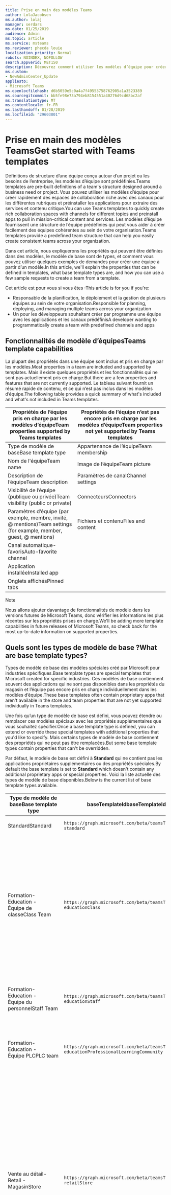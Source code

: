 ```yaml
---
title: Prise en main des modèles Teams
author: LolaJacobsen
ms.author: lolaj
manager: serdars
ms.date: 01/25/2019
audience: Admin
ms.topic: article
ms.service: msteams
ms.reviewer: phecda louie
localization_priority: Normal
robots: NOINDEX, NOFOLLOW
search.appverid: MET150
description: Découvrez comment utiliser les modèles d’équipe pour créer une équipe avec des canaux prédéfinis.
ms.custom:
- NewAdminCenter_Update
appliesto:
- Microsoft Teams
ms.openlocfilehash: d6b5059e5c0a4a7f49553758762905a1a3523389
ms.sourcegitcommit: bb5fe98e73a794eb8154551a40276d9cd68bc2af
ms.translationtype: MT
ms.contentlocale: fr-FR
ms.lasthandoff: 01/28/2019
ms.locfileid: "29603801"
---
```

# <a name="get-started-with-teams-templates"></a><span data-ttu-id="e9456-103">Prise en main des modèles Teams</span><span class="sxs-lookup"><span data-stu-id="e9456-103">Get started with Teams templates</span></span> 

<span data-ttu-id="e9456-104">Définitions de structure d’une équipe conçu autour d’un projet ou les besoins de l’entreprise, les modèles d’équipe sont prédéfinies.</span><span class="sxs-lookup"><span data-stu-id="e9456-104">Teams templates are pre-built definitions of a team's structure designed around a business need or project.</span></span> <span data-ttu-id="e9456-105">Vous pouvez utiliser les modèles d’équipe pour créer rapidement des espaces de collaboration riche avec des canaux pour les différentes rubriques et préinstaller les applications pour extraire des services et contenu critique.</span><span class="sxs-lookup"><span data-stu-id="e9456-105">You can use Teams templates to quickly create rich collaboration spaces with channels for different topics and preinstall apps to pull in mission-critical content and services.</span></span> <span data-ttu-id="e9456-106">Les modèles d’équipe fournissent une structure de l’équipe prédéfinies qui peut vous aider à créer facilement des équipes cohérentes au sein de votre organisation.</span><span class="sxs-lookup"><span data-stu-id="e9456-106">Teams templates provide a predefined team structure that can help you easily create consistent teams across your organization.</span></span> 

<span data-ttu-id="e9456-107">Dans cet article, nous expliquerons les propriétés qui peuvent être définies dans des modèles, le modèle de base sont de types, et comment vous pouvez utiliser quelques exemples de demandes pour créer une équipe à partir d’un modèle.</span><span class="sxs-lookup"><span data-stu-id="e9456-107">In this article, we'll explain the properties that can be defined in templates, what base template types are, and how you can use a few sample requests to create a team from a template.</span></span>
 
<span data-ttu-id="e9456-108">Cet article est pour vous si vous êtes :</span><span class="sxs-lookup"><span data-stu-id="e9456-108">This article is for you if you're:</span></span>

- <span data-ttu-id="e9456-109">Responsable de la planification, le déploiement et la gestion de plusieurs équipes au sein de votre organisation.</span><span class="sxs-lookup"><span data-stu-id="e9456-109">Responsible for planning, deploying, and managing multiple teams across your organization</span></span><br>
- <span data-ttu-id="e9456-110">Un pour les développeurs souhaitant créer par programme une équipe avec les applications et les canaux prédéfinis</span><span class="sxs-lookup"><span data-stu-id="e9456-110">A developer wanting to programmatically create a team with predefined channels and apps</span></span> 

## <a name="teams-template-capabilities"></a><span data-ttu-id="e9456-111">Fonctionnalités de modèle d’équipes</span><span class="sxs-lookup"><span data-stu-id="e9456-111">Teams template capabilities</span></span>

<span data-ttu-id="e9456-112">La plupart des propriétés dans une équipe sont inclus et pris en charge par les modèles.</span><span class="sxs-lookup"><span data-stu-id="e9456-112">Most properties in a team are included and supported by templates.</span></span> <span data-ttu-id="e9456-113">Mais il existe quelques propriétés et les fonctionnalités qui ne sont pas actuellement pris en charge.</span><span class="sxs-lookup"><span data-stu-id="e9456-113">But there are a few properties and features that are not currently supported.</span></span> <span data-ttu-id="e9456-114">Le tableau suivant fournit un résumé rapide de contenu, et ce qui n’est pas inclus dans les modèles d’équipe.</span><span class="sxs-lookup"><span data-stu-id="e9456-114">The following table provides a quick summary of what's included and what's not included in Teams templates.</span></span>

| <span data-ttu-id="e9456-115">**Propriétés de l’équipe pris en charge par les modèles d’équipe**</span><span class="sxs-lookup"><span data-stu-id="e9456-115">**Team properties supported by Teams templates**</span></span> | <span data-ttu-id="e9456-116">**Propriétés de l’équipe n’est pas encore pris en charge par les modèles d’équipe**</span><span class="sxs-lookup"><span data-stu-id="e9456-116">**Team properties not yet supported by Teams templates**</span></span> |
| ------------------------------------------------ | -------------------------------------------------------- |
| <span data-ttu-id="e9456-117">Type de modèle de base</span><span class="sxs-lookup"><span data-stu-id="e9456-117">Base template type</span></span> | <span data-ttu-id="e9456-118">Appartenance de l’équipe</span><span class="sxs-lookup"><span data-stu-id="e9456-118">Team membership</span></span> |
| <span data-ttu-id="e9456-119">Nom de l'équipe</span><span class="sxs-lookup"><span data-stu-id="e9456-119">Team name</span></span> | <span data-ttu-id="e9456-120">Image de l’équipe</span><span class="sxs-lookup"><span data-stu-id="e9456-120">Team picture</span></span> |
| <span data-ttu-id="e9456-121">Description de l’équipe</span><span class="sxs-lookup"><span data-stu-id="e9456-121">Team description</span></span> | <span data-ttu-id="e9456-122">Paramètres de canal</span><span class="sxs-lookup"><span data-stu-id="e9456-122">Channel settings</span></span> |
| <span data-ttu-id="e9456-123">Visibilité de l’équipe (publique ou privée)</span><span class="sxs-lookup"><span data-stu-id="e9456-123">Team visibility (public or private)</span></span> | <span data-ttu-id="e9456-124">Connecteurs</span><span class="sxs-lookup"><span data-stu-id="e9456-124">Connectors</span></span> |
| <span data-ttu-id="e9456-125">Paramètres d’équipe (par exemple, membre, invité, @ mentions)</span><span class="sxs-lookup"><span data-stu-id="e9456-125">Team settings (for example, member, guest, @ mentions)</span></span> | <span data-ttu-id="e9456-126">Fichiers et contenu</span><span class="sxs-lookup"><span data-stu-id="e9456-126">Files and content</span></span> |
| <span data-ttu-id="e9456-127">Canal automatique-favoris</span><span class="sxs-lookup"><span data-stu-id="e9456-127">Auto-favorite channel</span></span> | |
| <span data-ttu-id="e9456-128">Application installée</span><span class="sxs-lookup"><span data-stu-id="e9456-128">Installed app</span></span> | |
| <span data-ttu-id="e9456-129">Onglets affichés</span><span class="sxs-lookup"><span data-stu-id="e9456-129">Pinned tabs</span></span> | | 

> [!NOTE]
> <span data-ttu-id="e9456-130">Nous allons ajouter davantage de fonctionnalités de modèle dans les versions futures de Microsoft Teams, donc vérifier les informations les plus récentes sur les propriétés prises en charge.</span><span class="sxs-lookup"><span data-stu-id="e9456-130">We'll be adding more template capabilities in future releases of Microsoft Teams, so check back for the most up-to-date information on supported properties.</span></span>

## <a name="what-are-base-template-types"></a><span data-ttu-id="e9456-131">Quels sont les types de modèle de base ?</span><span class="sxs-lookup"><span data-stu-id="e9456-131">What are base template types?</span></span>

<span data-ttu-id="e9456-132">Types de modèle de base des modèles spéciales créé par Microsoft pour industries spécifiques.</span><span class="sxs-lookup"><span data-stu-id="e9456-132">Base template types are special templates that Microsoft created for specific industries.</span></span> <span data-ttu-id="e9456-133">Ces modèles de base contiennent souvent des applications qui ne sont pas disponibles dans les propriétés du magasin et l’équipe pas encore pris en charge individuellement dans les modèles d’équipe.</span><span class="sxs-lookup"><span data-stu-id="e9456-133">These base templates often contain proprietary apps that aren't available in the store and team properties that are not yet supported individually in Teams templates.</span></span>

<span data-ttu-id="e9456-134">Une fois qu’un type de modèle de base est défini, vous pouvez étendre ou remplacer ces modèles spéciaux avec les propriétés supplémentaires que vous souhaitez spécifier.</span><span class="sxs-lookup"><span data-stu-id="e9456-134">Once a base template type is defined, you can extend or override these special templates with additional properties that you'd like to specify.</span></span> <span data-ttu-id="e9456-135">Mais certains types de modèle de base contiennent des propriétés qui ne peut pas être remplacées.</span><span class="sxs-lookup"><span data-stu-id="e9456-135">But some base template types contain properties that can't be overridden.</span></span> 

<span data-ttu-id="e9456-136">Par défaut, le modèle de base est défini à **Standard** qui ne contient pas les applications propriétaires supplémentaires ou des propriétés spéciales.</span><span class="sxs-lookup"><span data-stu-id="e9456-136">By default the base template is set to **Standard** which doesn't contain any additional proprietary apps or special properties.</span></span> <span data-ttu-id="e9456-137">Voici la liste actuelle des types de modèle de base disponibles.</span><span class="sxs-lookup"><span data-stu-id="e9456-137">Below is the current list of base template types available.</span></span>

| <span data-ttu-id="e9456-138">Type de modèle de base</span><span class="sxs-lookup"><span data-stu-id="e9456-138">Base template type</span></span> | <span data-ttu-id="e9456-139">baseTemplateId</span><span class="sxs-lookup"><span data-stu-id="e9456-139">baseTemplateId</span></span> | <span data-ttu-id="e9456-140">Propriétés liées à ce modèle de base</span><span class="sxs-lookup"><span data-stu-id="e9456-140">Properties that come with this base template</span></span> |
| ------------------ | -------------- | ----------------------------------------------------- |
| <span data-ttu-id="e9456-141">Standard</span><span class="sxs-lookup"><span data-stu-id="e9456-141">Standard</span></span> | `https://graph.microsoft.com/beta/teamsTemplates/`<br>`standard` | <span data-ttu-id="e9456-142">Aucune propriétés et applications supplémentaires</span><span class="sxs-lookup"><span data-stu-id="e9456-142">No additional apps and properties</span></span> |
| <span data-ttu-id="e9456-143">Formation-</span><span class="sxs-lookup"><span data-stu-id="e9456-143">Education -</span></span><br><span data-ttu-id="e9456-144">Équipe de classe</span><span class="sxs-lookup"><span data-stu-id="e9456-144">Class Team</span></span> | `https://graph.microsoft.com/beta/teamsTemplates/`<br>`educationClass` | <span data-ttu-id="e9456-145">Applications :</span><span class="sxs-lookup"><span data-stu-id="e9456-145">Apps:</span></span><ul><li><span data-ttu-id="e9456-146">Bloc-notes OneNote de classe (épinglés sur l’onglet **Général** )</span><span class="sxs-lookup"><span data-stu-id="e9456-146">OneNote Class Notebook (pinned to the **General** tab)</span></span> </li><li><span data-ttu-id="e9456-147">Application des affectations (épinglée sur l’onglet **Général** )</span><span class="sxs-lookup"><span data-stu-id="e9456-147">Assignments app (pinned to the **General** tab)</span></span></li></ul> <span data-ttu-id="e9456-148">Propriétés de l’équipe :</span><span class="sxs-lookup"><span data-stu-id="e9456-148">Team properties:</span></span><ul><li><span data-ttu-id="e9456-149">Visibilité de l’équipe définie sur **HiddenMembership** (ne peut pas être modifiée)</span><span class="sxs-lookup"><span data-stu-id="e9456-149">Team visibility set to **HiddenMembership** (cannot be overridden)</span></span></li></ul> |
| <span data-ttu-id="e9456-150">Formation-</span><span class="sxs-lookup"><span data-stu-id="e9456-150">Education -</span></span><br><span data-ttu-id="e9456-151">Équipe du personnel</span><span class="sxs-lookup"><span data-stu-id="e9456-151">Staff Team</span></span> | `https://graph.microsoft.com/beta/teamsTemplates/`<br>`educationStaff` | <span data-ttu-id="e9456-152">Applications :</span><span class="sxs-lookup"><span data-stu-id="e9456-152">Apps:</span></span><ul><li><span data-ttu-id="e9456-153">Bloc-notes OneNote de personnel (épinglés sur l’onglet **Général** )</span><span class="sxs-lookup"><span data-stu-id="e9456-153">OneNote Staff Notebook (pinned to the **General** tab)</span></span></li></ul> |
|<span data-ttu-id="e9456-154">Formation-</span><span class="sxs-lookup"><span data-stu-id="e9456-154">Education -</span></span><br><span data-ttu-id="e9456-155">Équipe PLC</span><span class="sxs-lookup"><span data-stu-id="e9456-155">PLC team</span></span> |`https://graph.microsoft.com/beta/teamsTemplates/`<br>`educationProfessionalLearningCommunity` | <span data-ttu-id="e9456-156">Applications :</span><span class="sxs-lookup"><span data-stu-id="e9456-156">Apps:</span></span><ul><li><span data-ttu-id="e9456-157">Bloc-notes OneNote de PLC (épinglés sur l’onglet **Général** )</span><span class="sxs-lookup"><span data-stu-id="e9456-157">OneNote PLC Notebook (pinned to the **General** tab)</span></span></ul></li>|
| <span data-ttu-id="e9456-158">Vente au détail-</span><span class="sxs-lookup"><span data-stu-id="e9456-158">Retail -</span></span><br><span data-ttu-id="e9456-159">Magasin</span><span class="sxs-lookup"><span data-stu-id="e9456-159">Store</span></span> | `https://graph.microsoft.com/beta/teamsTemplates/`<br>`retailStore` | <span data-ttu-id="e9456-160">Canaux :</span><span class="sxs-lookup"><span data-stu-id="e9456-160">Channels:</span></span><ul><li><span data-ttu-id="e9456-161">Remise MAJ</span><span class="sxs-lookup"><span data-stu-id="e9456-161">Shift handoff</span></span></li><li><span data-ttu-id="e9456-162">Formation</span><span class="sxs-lookup"><span data-stu-id="e9456-162">Learning</span></span></li></ul><span data-ttu-id="e9456-163">Propriétés de l’équipe</span><span class="sxs-lookup"><span data-stu-id="e9456-163">Team properties</span></span><ul><li><span data-ttu-id="e9456-164">Visibilité de l’équipe définie sur Public</span><span class="sxs-lookup"><span data-stu-id="e9456-164">Team visibility set to Public</span></span></li></ul><span data-ttu-id="e9456-165">Autorisations de membre</span><span class="sxs-lookup"><span data-stu-id="e9456-165">Member permissions</span></span><ul><li><span data-ttu-id="e9456-166">Empêcher les membres de création, mise à jour ou suppression de chaînes</span><span class="sxs-lookup"><span data-stu-id="e9456-166">Prevent members from creating, updating, or removing channels</span></span></li><li><span data-ttu-id="e9456-167">Empêcher les membres d’ajouter ou supprimer des applications</span><span class="sxs-lookup"><span data-stu-id="e9456-167">Prevent members from adding or removing apps</span></span></li><li><span data-ttu-id="e9456-168">Empêcher les membres de création, mise à jour ou suppression des connecteurs</span><span class="sxs-lookup"><span data-stu-id="e9456-168">Prevent members from creating, updating, or removing connectors</span></span></li></ul> |
| <span data-ttu-id="e9456-169">Vente au détail-</span><span class="sxs-lookup"><span data-stu-id="e9456-169">Retail -</span></span><br><span data-ttu-id="e9456-170">Collaboration de gestionnaire</span><span class="sxs-lookup"><span data-stu-id="e9456-170">Manager collaboration</span></span> | `https://graph.microsoft.com/beta/teamsTemplates/`<br>`retailManagerCollaboration` | <span data-ttu-id="e9456-171">Canaux :</span><span class="sxs-lookup"><span data-stu-id="e9456-171">Channels:</span></span><ul><li><span data-ttu-id="e9456-172">Remise MAJ</span><span class="sxs-lookup"><span data-stu-id="e9456-172">Shift handoff</span></span></li><li><span data-ttu-id="e9456-173">Formation</span><span class="sxs-lookup"><span data-stu-id="e9456-173">Learning</span></span></li></ul><span data-ttu-id="e9456-174">Propriétés de l’équipe :</span><span class="sxs-lookup"><span data-stu-id="e9456-174">Team properties:</span></span><ul><li><span data-ttu-id="e9456-175">Visibilité de l’équipe privée</span><span class="sxs-lookup"><span data-stu-id="e9456-175">Team visibility set to Private</span></span></li></ul><span data-ttu-id="e9456-176">Autorisations de membre :</span><span class="sxs-lookup"><span data-stu-id="e9456-176">Member permissions:</span></span><ul><li><span data-ttu-id="e9456-177">Empêcher les membres de création, mise à jour ou suppression de chaînes</span><span class="sxs-lookup"><span data-stu-id="e9456-177">Prevent members from creating, updating, or removing channels</span></span></li><li><span data-ttu-id="e9456-178">Empêcher les membres d’ajouter ou supprimer des applications</span><span class="sxs-lookup"><span data-stu-id="e9456-178">Prevent members from adding or removing apps</span></span></li><li><span data-ttu-id="e9456-179">Empêcher les membres de création, mise à jour ou suppression des connecteurs</span><span class="sxs-lookup"><span data-stu-id="e9456-179">Prevent members from creating, updating, or removing connectors</span></span></li></ul>|
| <span data-ttu-id="e9456-180">Prestataires-</span><span class="sxs-lookup"><span data-stu-id="e9456-180">Healthcare -</span></span><br><span data-ttu-id="e9456-181">Échelle comté</span><span class="sxs-lookup"><span data-stu-id="e9456-181">Ward Wide</span></span> |`https://graph.microsoft.com/beta/teamsTemplates/`<br>`healthcareWardWide` |<span data-ttu-id="e9456-182">Canaux :</span><span class="sxs-lookup"><span data-stu-id="e9456-182">Channels:</span></span> <ul><li><span data-ttu-id="e9456-183">Annonces\*</span><span class="sxs-lookup"><span data-stu-id="e9456-183">Announcements\*</span></span></li><li><span data-ttu-id="e9456-184">Appel de lumières</span><span class="sxs-lookup"><span data-stu-id="e9456-184">Call lights</span></span></li><li><span data-ttu-id="e9456-185">Sélections amusante\*</span><span class="sxs-lookup"><span data-stu-id="e9456-185">Fun stuff\*</span></span></li><li><span data-ttu-id="e9456-186">Huddles\*</span><span class="sxs-lookup"><span data-stu-id="e9456-186">Huddles\*</span></span><li><span data-ttu-id="e9456-187">Planification et patient recensement\*</span><span class="sxs-lookup"><span data-stu-id="e9456-187">Scheduling and patient census\*</span></span></li><li><span data-ttu-id="e9456-188">Formation et certification</span><span class="sxs-lookup"><span data-stu-id="e9456-188">Training and certification</span></span> </li><li><span data-ttu-id="e9456-189">Arrondit\*</span><span class="sxs-lookup"><span data-stu-id="e9456-189">Rounds\*</span></span></li></ul><span data-ttu-id="e9456-190">\*Canaux auto-favorited</span><span class="sxs-lookup"><span data-stu-id="e9456-190">\*Auto-favorited channels</span></span> |
|<span data-ttu-id="e9456-191">Prestataires-</span><span class="sxs-lookup"><span data-stu-id="e9456-191">Healthcare -</span></span><br><span data-ttu-id="e9456-192">Hôpital large</span><span class="sxs-lookup"><span data-stu-id="e9456-192">Hospital Wide</span></span> | `https://graph.microsoft.com/beta/teamsTemplates/`<br>`healthcareHospitalWide` |<span data-ttu-id="e9456-193">Canaux :</span><span class="sxs-lookup"><span data-stu-id="e9456-193">Channels:</span></span><ul><li><span data-ttu-id="e9456-194">Annonces\*</span><span class="sxs-lookup"><span data-stu-id="e9456-194">Announcements\*</span></span></li><li><span data-ttu-id="e9456-195">Conformité\*</span><span class="sxs-lookup"><span data-stu-id="e9456-195">Compliance\*</span></span></li><li><span data-ttu-id="e9456-196">Garde</span><span class="sxs-lookup"><span data-stu-id="e9456-196">Custodial</span></span></li><li><span data-ttu-id="e9456-197">Finances</span><span class="sxs-lookup"><span data-stu-id="e9456-197">Finance</span></span></li><li><span data-ttu-id="e9456-198">Sélections amusante\*</span><span class="sxs-lookup"><span data-stu-id="e9456-198">Fun stuff\*</span></span></li><li><span data-ttu-id="e9456-199">Ressources humaines</span><span class="sxs-lookup"><span data-stu-id="e9456-199">Human Resources</span></span></li><li><span data-ttu-id="e9456-200">Laboratoire</span><span class="sxs-lookup"><span data-stu-id="e9456-200">Laboratory</span></span></li><li><span data-ttu-id="e9456-201">Sécurité des patients et amélioration de la qualité\*</span><span class="sxs-lookup"><span data-stu-id="e9456-201">Patient safety and quality improvement\*</span></span></li><li><span data-ttu-id="e9456-202">Pharmacie</span><span class="sxs-lookup"><span data-stu-id="e9456-202">Pharmacy</span></span></li></ul><span data-ttu-id="e9456-203">\*Canal auto-favorited</span><span class="sxs-lookup"><span data-stu-id="e9456-203">\*Auto-favorited channel</span></span>|
|||

> [!NOTE]
> <span data-ttu-id="e9456-204">Nous allons ajouter d’autres modèle de base de types dans les futures versions de Microsoft Teams, afin de rechercher dans les informations les plus récentes sur les propriétés prises en charge.</span><span class="sxs-lookup"><span data-stu-id="e9456-204">We'll be adding more base template types in future releases of Microsoft Teams, so check back for the most up-to-date information on supported properties.</span></span>


## <a name="related-topics"></a><span data-ttu-id="e9456-205">Rubriques connexes</span><span class="sxs-lookup"><span data-stu-id="e9456-205">Related topics</span></span>

- <span data-ttu-id="e9456-206">[Équipe de création](https://docs.microsoft.com/graph/api/team-post?view=graph-rest-beta) (en aperçu)</span><span class="sxs-lookup"><span data-stu-id="e9456-206">[Create team](https://docs.microsoft.com/graph/api/team-post?view=graph-rest-beta) (in preview)</span></span>
- [<span data-ttu-id="e9456-207">Nouvelle équipe</span><span class="sxs-lookup"><span data-stu-id="e9456-207">New-Team</span></span>](https://docs.microsoft.com/powershell/module/teams/New-Team?view=teams-ps)
- [<span data-ttu-id="e9456-208">Formation à Microsoft Teams pour les administrateurs</span><span class="sxs-lookup"><span data-stu-id="e9456-208">Admin training for Microsoft Teams</span></span>](itadmin-readiness.md)